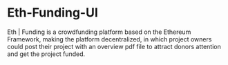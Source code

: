 # Eth-Funding-UI
 Eth | Funding is a crowdfunding platform based on the Ethereum Framework, making the platform decentralized, in which project owners could post their project with an overview pdf file to attract donors attention and get the project funded.
